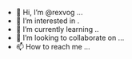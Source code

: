 - 👋 Hi, I’m @rexvog ...
- 👀 I’m interested in .
- 🌱 I’m currently learning ..
- 💞️ I’m looking to collaborate on ...
- 📫 How to reach me ...

<!---
rexvog/rexvog is a ✨ special ✨ repository because its `README.md` (this file) appears on your GitHub profile.
You can click the Preview link to take a look at your changes.
--->
